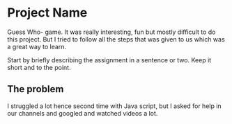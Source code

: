 # Project Name

Guess Who- game. It was really interesting, fun but mostly difficult to do this project. But I tried to follow all the steps that was given to us which was a great way to learn.

Start by briefly describing the assignment in a sentence or two. Keep it short and to the point.

## The problem
I struggled a lot hence second time with Java script, but I asked for help in our channels and googled and watched videos a lot.


